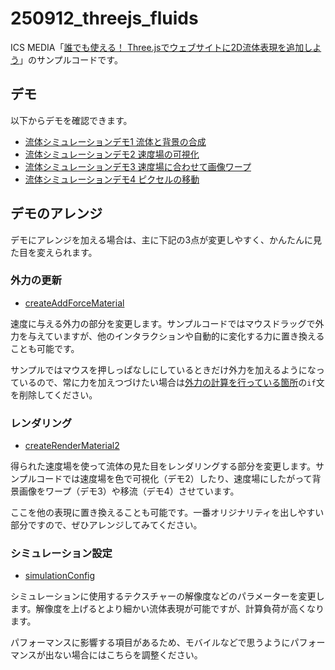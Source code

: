 # 250912_threejs_fluids

ICS MEDIA「[誰でも使える！ Three.jsでウェブサイトに2D流体表現を追加しよう](https://ics.media/entry/250912/)」のサンプルコードです。

## デモ

以下からデモを確認できます。

- [流体シミュレーションデモ1 流体と背景の合成](https://ics-creative.github.io/250916_threejs_fluids/demo1.html)
- [流体シミュレーションデモ2 速度場の可視化](https://ics-creative.github.io/250916_threejs_fluids/demo2.html)
- [流体シミュレーションデモ3 速度場に合わせて画像ワープ](https://ics-creative.github.io/250916_threejs_fluids/demo3.html)
- [流体シミュレーションデモ4 ピクセルの移動](https://ics-creative.github.io/250916_threejs_fluids/demo4.html)

## デモのアレンジ

デモにアレンジを加える場合は、主に下記の3点が変更しやすく、かんたんに見た目を変えられます。

### 外力の更新

- [createAddForceMaterial](https://github.com/ics-creative/250916_threejs_fluids/blob/main/src/tsl/createAddForceMaterial.ts#L30)

速度に与える外力の部分を変更します。サンプルコードではマウスドラッグで外力を与えていますが、他のインタラクションや自動的に変化する力に置き換えることも可能です。

サンプルではマウスを押しっぱなしにしているときだけ外力を加えるようになっているので、常に力を加えつづけたい場合は[外力の計算を行っている箇所](https://github.com/ics-creative/250916_threejs_fluids/blob/main/src/demo2.ts#L198)の`if`文を削除してください。

### レンダリング

- [createRenderMaterial2](https://github.com/ics-creative/250916_threejs_fluids/blob/main/src/tsl/createRenderMaterial2.ts#L30)

得られた速度場を使って流体の見た目をレンダリングする部分を変更します。サンプルコードでは速度場を色で可視化（デモ2）したり、速度場にしたがって背景画像をワープ（デモ3）や移流（デモ4）させています。

ここを他の表現に置き換えることも可能です。一番オリジナリティを出しやすい部分ですので、ぜひアレンジしてみてください。

### シミュレーション設定

- [simulationConfig](https://github.com/ics-creative/250916_threejs_fluids/blob/main/src/demo2.ts#L30)

シミュレーションに使用するテクスチャーの解像度などのパラメーターを変更します。解像度を上げるとより細かい流体表現が可能ですが、計算負荷が高くなります。

パフォーマンスに影響する項目があるため、モバイルなどで思うようにパフォーマンスが出ない場合にはこちらを調整ください。
